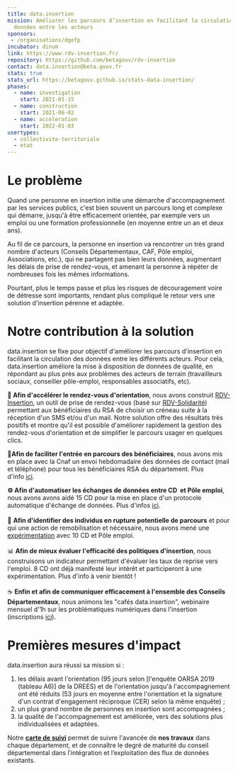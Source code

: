 ```yaml
---
title: data.insertion
mission: Améliorer les parcours d’insertion en facilitant la circulation de
  données entre les acteurs
sponsors:
 - /organisations/dgefp
incubator: dinum
link: https://www.rdv-insertion.fr/
repository: https://github.com/betagouv/rdv-insertion
contact: data.insertion@beta.gouv.fr
stats: true
stats_url: https://betagouv.github.io/stats-data-insertion/
phases:
  - name: investigation
    start: 2021-01-15
  - name: construction
    start: 2021-06-02
  - name: acceleration
    start: 2022-01-03
usertypes:
  - collectivite-territoriale
  - etat
---
```

# Le problème

Quand une personne en insertion initie une démarche d'accompagnement par les services publics, c'est bien souvent un parcours long et complexe qui démarre, jusqu'à être efficacement orientée, par exemple vers un emploi ou une formation professionnelle (en moyenne entre un an et deux ans).

Au fil de ce parcours, la personne en insertion va rencontrer un très grand nombre d'acteurs (Conseils Départementaux, CAF, Pôle emploi, Associations, etc.), qui ne partagent pas bien leurs données, augmentant les délais de prise de rendez-vous, et amenant la personne à répéter de nombreuses fois les mêmes informations.

Pourtant, plus le temps passe et plus les risques de découragement voire de détresse sont importants, rendant plus compliqué le retour vers une solution d'insertion pérenne et adaptée.

# Notre contribution à la solution

data.insertion se fixe pour objectif d'améliorer les parcours d'insertion en facilitant la circulation des données entre les différents acteurs.
Pour cela, data.insertion améliore la mise à disposition de données de qualité, en répondant au plus près aux problèmes des acteurs de terrain (travailleurs sociaux, conseiller pôle-emploi, responsables associatifs, etc).

**📆 Afin d'accélérer le rendez-vous d'orientation**, nous avons construit [RDV-Insertion](https://www.rdv-insertion.fr/), un outil de prise de rendez-vous (basé sur [RDV-Solidarité](https://www.rdv-solidarites.fr/)) permettant aux bénéficiaires du RSA de choisir un créneau suite à la réception d'un SMS et/ou d'un mail. Notre solution offre des résultats très positifs et montre qu'il est possible d'améliorer rapidement la gestion des rendez-vous d'orientation et de simplifier le parcours usager en quelques clics. 

📱**Afin de faciliter l'entrée en parcours des bénéficiaires**, nous avons mis en place avec la Cnaf un envoi hebdomadaire des données de contact (mail et téléphone) pour tous les bénéficiaires RSA du département. Plus d'info [ici](https://forum.inclusion.beta.gouv.fr/t/communication-aux-departements-des-coordonnees-de-contact-des-beneficiaires-rsa-mise-a-disposition-hebdomadaire/7112).

**⚙ Afin d'automatiser les échanges de données entre CD  et Pôle emploi**, nous avons avons aidé 15 CD pour la mise en place d'un protocole automatique d'échange de données. Plus d'infos [ici](https://forum.inclusion.beta.gouv.fr/t/pole-emploi-echange-de-donnee-entre-pole-emploi-et-votre-conseil-departemental-le-saviez-vous/3604).\
\
🎯 **Afin d'identifier des individus en rupture potentielle de parcours** et pour qui une action de remobilisation et nécessaire, nous avons mené une [expérimentation](https://forum.inclusion.beta.gouv.fr/t/demarrage-de-2-experimentations/3377) avec 10 CD et Pôle emploi. \
\
📊 **Afin de mieux évaluer l'efficacité des politiques d'insertion**, nous construisons un indicateur permettant d'évaluer les taux de reprise vers l'emploi. 8 CD ont déjà manifesté leur intérêt et participeront à une expérimentation. Plus d'info à venir bientôt !\
\
☕ **Enfin et afin de communiquer efficacement à l'ensemble des Conseils Départementaux**, nous animons les "cafés data.insertion", webinaire mensuel d'1h sur les problématiques numériques dans l'insertion (inscriptions [ici](https://app.livestorm.co/dinum-12/cafe-datainsertion-3?type=light)).

# Premières mesures d'impact

data.insertion aura réussi sa mission si :

1. les délais avant l'orientation (95 jours selon \[l'enquête OARSA 2019 (tableau A6)] de la DREES) et de l'orientation jusqu'à l'accompagnement ont été réduits (53 jours en moyenne entre l'orientation et la signature d'un contrat d'engagement réciproque (CER) selon la même enquête) ;
2. un plus grand nombre de personnes en insertion sont accompagnées ;
3. la qualité de l'accompagnement est améliorée, vers des solutions plus individualisées et adaptées.

Notre **[carte de suivi](https://betagouv.github.io/stats-data-insertion/)** permet de suivre l'avancée de **nos travaux** dans chaque département, et de connaître le degré de maturité du conseil départemental dans l’intégration et l’exploitation des flux de données existants.
